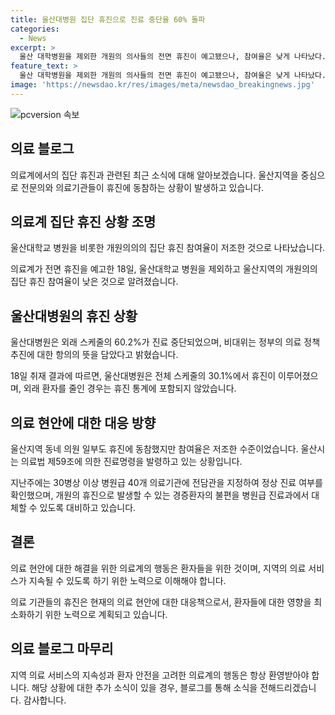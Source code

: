 ```yaml
---
title: 울산대병원 집단 휴진으로 진료 중단율 60% 돌파
categories:
  - News
excerpt: >
  울산 대학병원을 제외한 개원의 의사들의 전면 휴진이 예고됐으나, 참여율은 낮게 나타났다. 휴진은 정부의 의료 정책에 대한 반발로 교수들의 노동 시간과 진료 부담이 지속 가능한 한계에 도달했다는 것을 강조하며, 정규 외래 진료와 수술은 중단하되 중증·희귀 질환자 진료는 제한적으로 수행함을 밝혔다. 지역 의원급 의료기관 중 8% 정도가 휴진에 참여하며, 울산시는 진료명령을 발령하고 대응에 나서고 있다.
feature_text: >
  울산 대학병원을 제외한 개원의 의사들의 전면 휴진이 예고됐으나, 참여율은 낮게 나타났다. 휴진은 정부의 의료 정책에 대한 반발로 교수들의 노동 시간과 진료 부담이 지속 가능한 한계에 도달했다는 것을 강조하며, 정규 외래 진료와 수술은 중단하되 중증·희귀 질환자 진료는 제한적으로 수행함을 밝혔다. 지역 의원급 의료기관 중 8% 정도가 휴진에 참여하며, 울산시는 진료명령을 발령하고 대응에 나서고 있다.
image: 'https://newsdao.kr/res/images/meta/newsdao_breakingnews.jpg'
---
```


<p><img src="https://newsdao.kr/res/images/meta/newsdao_breakingnews.jpg" alt="pcversion 속보" /></p>

<h2 data-ke-size="size26">의료 블로그</h2>

<p data-ke-size="size16"></p>

<p>의료계에서의 집단 휴진과 관련된 최근 소식에 대해 알아보겠습니다. 울산지역을 중심으로 전문의와 의료기관들이 휴진에 동참하는 상황이 발생하고 있습니다.</p>

<h2 data-ke-size="size24">의료계 집단 휴진 상황 조명</h2>

<p data-ke-size="size16">울산대학교 병원을 비롯한 개원의의의 집단 휴진 참여율이 저조한 것으로 나타났습니다.</p>

<p>의료계가 전면 휴진을 예고한 18일, 울산대학교 병원을 제외하고 울산지역의 개원의의 집단 휴진 참여율이 낮은 것으로 알려졌습니다. </p>

<h2 data-ke-size="size24">울산대병원의 휴진 상황</h2>

<p data-ke-size="size16">울산대병원은 외래 스케줄의 60.2%가 진료 중단되었으며, 비대위는 정부의 의료 정책 추진에 대한 항의의 뜻을 담았다고 밝혔습니다.</p>

<p>18일 취재 결과에 따르면, 울산대병원은 전체 스케줄의 30.1%에서 휴진이 이루어졌으며, 외래 환자를 줄인 경우는 휴진 통계에 포함되지 않았습니다.</p>

<h2 data-ke-size="size24">의료 현안에 대한 대응 방향</h2>

<p data-ke-size="size16">울산지역 동네 의원 일부도 휴진에 동참했지만 참여율은 저조한 수준이었습니다. 울산시는 의료법 제59조에 의한 진료명령을 발령하고 있는 상황입니다.</p>

<p>지난주에는 30병상 이상 병원급 40개 의료기관에 전담관을 지정하여 정상 진료 여부를 확인했으며, 개원의 휴진으로 발생할 수 있는 경증환자의 불편을 병원급 진료과에서 대체할 수 있도록 대비하고 있습니다.</p>

<h2 data-ke-size="size24">결론</h2>

<p data-ke-size="size16">의료 현안에 대한 해결을 위한 의료계의 행동은 환자들을 위한 것이며, 지역의 의료 서비스가 지속될 수 있도록 하기 위한 노력으로 이해해야 합니다.</p>

<p>의료 기관들의 휴진은 현재의 의료 현안에 대한 대응책으로서, 환자들에 대한 영향을 최소화하기 위한 노력으로 계획되고 있습니다.</p>

<h2 data-ke-size="size24">의료 블로그 마무리</h2>

<p data-ke-size="size16"></p>

<p>지역 의료 서비스의 지속성과 환자 안전을 고려한 의료계의 행동은 항상 환영받아야 합니다. 해당 상황에 대한 추가 소식이 있을 경우, 블로그를 통해 소식을 전해드리겠습니다. 감사합니다.</p>

